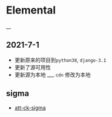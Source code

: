 # Elemental 
__


## 2021-7-1
- 更新原来的项目到`python38`, `django-3.1`
- 更新了源可用性
- 更新源为本地 ___ `cdn` 修改为本地


## sigma
- [att-ck-sigma](https://www.sans.org/webcasts/mitre-att-ck-sigma-alerting-110010/)

